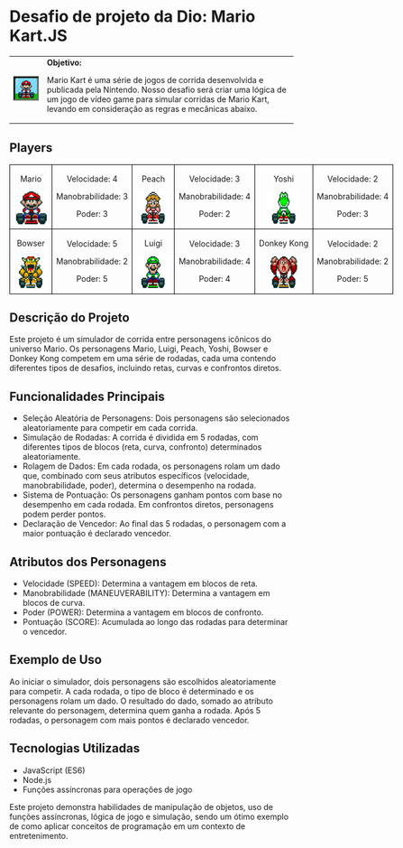 <h1>Desafio de projeto da Dio: Mario Kart.JS</h1>

  <table>
        <tr>
            <td>
                <img src="./docs/header.gif" alt="Mario Kart" width="200">
            </td>
            <td>
                <b>Objetivo:</b>
                <p>Mario Kart é uma série de jogos de corrida desenvolvida e publicada pela Nintendo. Nosso desafio será criar uma lógica de um jogo de vídeo game para simular corridas de Mario Kart, levando em consideração as regras e mecânicas abaixo.</p>
            </td>
        </tr>
    </table>

<h2>Players</h2>
      <table style="border-collapse: collapse; width: 800px; margin: 0 auto;">
        <tr>
            <td style="border: 1px solid black; text-align: center;">
                <p>Mario</p>
                <img src="./docs/mario.gif" alt="Mario Kart" width="60" height="60">
            </td>
            <td style="border: 1px solid black; text-align: center;">
                <p>Velocidade: 4</p>
                <p>Manobrabilidade: 3</p>
                <p>Poder: 3</p>
            </td>
             <td style="border: 1px solid black; text-align: center;">
                <p>Peach</p>
                <img src="./docs/peach.gif" alt="Mario Kart" width="60" height="60">
            </td>
            <td style="border: 1px solid black; text-align: center;">
                <p>Velocidade: 3</p>
                <p>Manobrabilidade: 4</p>
                <p>Poder: 2</p>
            </td>
              <td style="border: 1px solid black; text-align: center;">
                <p>Yoshi</p>
                <img src="./docs/yoshi.gif" alt="Mario Kart" width="60" height="60">
            </td>
            <td style="border: 1px solid black; text-align: center;">
                <p>Velocidade: 2</p>
                <p>Manobrabilidade: 4</p>
                <p>Poder: 3</p>
            </td>
        </tr>
        <tr>
            <td style="border: 1px solid black; text-align: center;">
                <p>Bowser</p>
                <img src="./docs/bowser.gif" alt="Mario Kart" width="60" height="60">
            </td>
            <td style="border: 1px solid black; text-align: center;">
                <p>Velocidade: 5</p>
                <p>Manobrabilidade: 2</p>
                <p>Poder: 5</p>
            </td>
            <td style="border: 1px solid black; text-align: center;">
                <p>Luigi</p>
                <img src="./docs/luigi.gif" alt="Mario Kart" width="60" height="60">
            </td>
            <td style="border: 1px solid black; text-align: center;">
                <p>Velocidade: 3</p>
                <p>Manobrabilidade: 4</p>
                <p>Poder: 4</p>
            </td>
            <td style="border: 1px solid black; text-align: center;">
                <p>Donkey Kong</p>
                <img src="./docs/dk.gif" alt="Mario Kart" width="60" height="60">
            </td>
            <td style="border: 1px solid black; text-align: center;">
                <p>Velocidade: 2</p>
                <p>Manobrabilidade: 2</p>
                <p>Poder: 5</p>
            </td>
        </tr>
    </table>

<p></p>

## Descrição do Projeto
Este projeto é um simulador de corrida entre personagens icônicos do universo Mario. Os personagens Mario, Luigi, Peach, Yoshi, Bowser e Donkey Kong competem em uma série de rodadas, cada uma contendo diferentes tipos de desafios, incluindo retas, curvas e confrontos diretos.

## Funcionalidades Principais
- Seleção Aleatória de Personagens: Dois personagens são selecionados aleatoriamente para competir em cada corrida.
- Simulação de Rodadas: A corrida é dividida em 5 rodadas, com diferentes tipos de blocos (reta, curva, confronto) determinados aleatoriamente.
- Rolagem de Dados: Em cada rodada, os personagens rolam um dado que, combinado com seus atributos específicos (velocidade, manobrabilidade, poder), determina o desempenho na rodada.
- Sistema de Pontuação: Os personagens ganham pontos com base no desempenho em cada rodada. Em confrontos diretos, personagens podem perder pontos.
- Declaração de Vencedor: Ao final das 5 rodadas, o personagem com a maior pontuação é declarado vencedor.

## Atributos dos Personagens
- Velocidade (SPEED): Determina a vantagem em blocos de reta.
- Manobrabilidade (MANEUVERABILITY): Determina a vantagem em blocos de curva.
- Poder (POWER): Determina a vantagem em blocos de confronto.
- Pontuação (SCORE): Acumulada ao longo das rodadas para determinar o vencedor.

## Exemplo de Uso
Ao iniciar o simulador, dois personagens são escolhidos aleatoriamente para competir. A cada rodada, o tipo de bloco é determinado e os personagens rolam um dado. O resultado do dado, somado ao atributo relevante do personagem, determina quem ganha a rodada. Após 5 rodadas, o personagem com mais pontos é declarado vencedor.

## Tecnologias Utilizadas
- JavaScript (ES6)
- Node.js
- Funções assíncronas para operações de jogo

Este projeto demonstra habilidades de manipulação de objetos, uso de funções assíncronas, lógica de jogo e simulação, sendo um ótimo exemplo de como aplicar conceitos de programação em um contexto de entretenimento.
